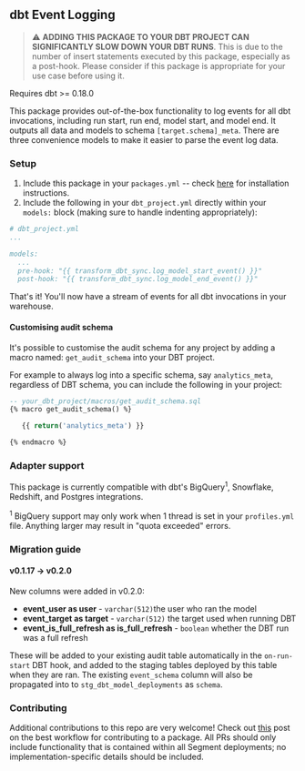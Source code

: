 ## dbt Event Logging

> :warning: **ADDING THIS PACKAGE TO YOUR DBT PROJECT CAN SIGNIFICANTLY SLOW
> DOWN YOUR DBT RUNS**. This is due to the number of insert statements executed by
> this package, especially as a post-hook. Please consider if this package is
> appropriate for your use case before using it.

Requires dbt >= 0.18.0

This package provides out-of-the-box functionality to log events for all dbt
invocations, including run start, run end, model start, and model end. It
outputs all data and models to schema `[target.schema]_meta`. There are three
convenience models to make it easier to parse the event log data.

### Setup

1. Include this package in your `packages.yml` -- check [here](https://hub.getdbt.com/dbt-labs/logging/latest/)
   for installation instructions.
2. Include the following in your `dbt_project.yml` directly within your
   `models:` block (making sure to handle indenting appropriately):

```YAML
# dbt_project.yml
...

models:
  ...
  pre-hook: "{{ transform_dbt_sync.log_model_start_event() }}"
  post-hook: "{{ transform_dbt_sync.log_model_end_event() }}"
```

That's it! You'll now have a stream of events for all dbt invocations in your
warehouse.

#### Customising audit schema

It's possible to customise the audit schema for any project by adding a macro named: `get_audit_schema` into your DBT project.

For example to always log into a specific schema, say `analytics_meta`, regardless of DBT schema, you can include the following in your project:

```sql
-- your_dbt_project/macros/get_audit_schema.sql
{% macro get_audit_schema() %}

   {{ return('analytics_meta') }}

{% endmacro %}
```

### Adapter support

This package is currently compatible with dbt's BigQuery<sup>1</sup>, Snowflake, Redshift, and
Postgres integrations.

<sup>1</sup> BigQuery support may only work when 1 thread is set in your `profiles.yml` file. Anything larger may result in "quota exceeded" errors.  

### Migration guide

#### v0.1.17 -> v0.2.0

New columns were added in v0.2.0:

-   **event_user as user** - `varchar(512)`the user who ran the model
-   **event_target as target** - `varchar(512)` the target used when running DBT
-   **event_is_full_refresh as is_full_refresh** - `boolean` whether the DBT run was a full refresh

These will be added to your existing audit table automatically in the `on-run-start` DBT hook, and added to the staging tables deployed by this table when they are ran. The existing `event_schema` column will also be propagated into to `stg_dbt_model_deployments` as `schema`.

### Contributing
Additional contributions to this repo are very welcome! Check out [this](https://discourse.getdbt.com/t/contributing-to-an-external-dbt-package/657) post on the best workflow for contributing to a package. All PRs should only include functionality that is contained within all Segment deployments; no implementation-specific details should be included.
